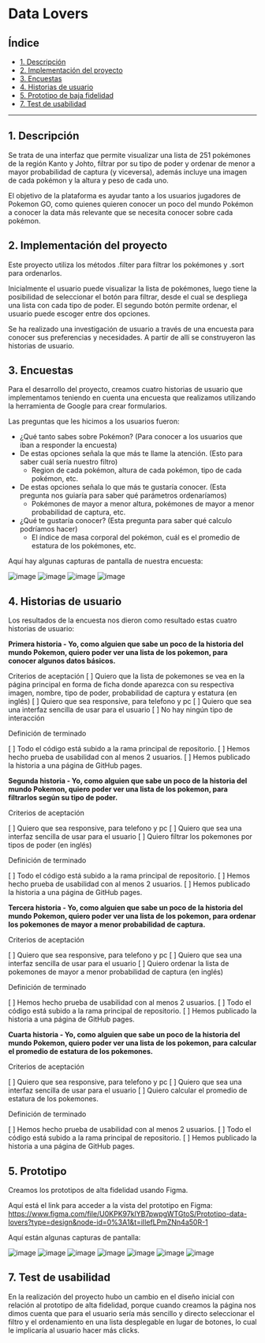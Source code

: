 # Data Lovers

## Índice

* [1. Descripción](#1-descripción)
* [2. Implementación del proyecto](#2-implementación-del-proyecto)
* [3. Encuestas](#3-encuestas)
* [4. Historias de usuario](#4-historias-de-usuario)
* [5. Prototipo de baja fidelidad](#5-prototipo)
* [7. Test de usabilidad](#7-test-de-usabilidad)

***
## 1. Descripción

Se trata de una interfaz que permite visualizar una lista de 251 pokémones de la región Kanto y Johto, filtrar por su tipo de poder y ordenar de menor a mayor probabilidad de captura (y viceversa), además incluye una imagen de cada pokémon y la altura y peso de cada uno.

El objetivo de la plataforma es ayudar tanto a los usuarios jugadores de Pokemon GO, como quienes quieren conocer un poco del mundo Pokémon a conocer la data más relevante que se necesita conocer sobre cada pokémon.

## 2. Implementación del proyecto

Este proyecto utiliza los métodos .filter para filtrar los pokémones y .sort para ordenarlos. 

Inicialmente el usuario puede visualizar la lista de pokémones, luego tiene la posibilidad de seleccionar el botón para filtrar, desde el cual se despliega una lista con cada tipo de poder. El segundo botón permite ordenar, el usuario puede escoger entre dos opciones. 

Se ha realizado una investigación de usuario a través de una encuesta para conocer sus preferencias y necesidades. A partir de allí se construyeron las historias de usuario.

## 3. Encuestas

Para el desarrollo del proyecto, creamos cuatro historias de usuario que implementamos teniendo en cuenta una encuesta que realizamos utilizando la herramienta de Google para crear formularios. 

Las preguntas que les hicimos a los usuarios fueron: 
- ¿Qué tanto sabes sobre Pokémon? (Para conocer a los usuarios que iban a responder la encuesta)
- De estas opciones señala la que más te llame la atención. (Esto para saber cuál sería nuestro filtro)
  - Region de cada pokémon, altura de cada pokémon, tipo de cada pokémon, etc. 
- De estas opciones señala lo que más te gustaría conocer. (Esta pregunta nos guiaría para saber qué parámetros ordenaríamos)
  - Pokémones de mayor a menor altura, pokémones de mayor a menor probabilidad de captura, etc. 
- ¿Qué te gustaría conocer? (Esta pregunta para saber qué calculo podríamos hacer)
  - El índice de masa corporal del pokémon, cuál es el promedio de estatura de los pokémones, etc. 

Aquí hay algunas capturas de pantalla de nuestra encuesta: 

![image](https://github.com/carolinaposadl/DEV007-data-lovers/assets/129551206/d6ea48f0-b0c2-48b3-a64c-b0b36a8bfc19)
![image](https://github.com/carolinaposadl/DEV007-data-lovers/assets/129551206/e21336a9-6d90-4068-a096-ccb328b1ce95)
![image](https://github.com/carolinaposadl/DEV007-data-lovers/assets/129551206/c6c068bb-34f5-420c-a28d-76c6f6845527)
![image](https://github.com/carolinaposadl/DEV007-data-lovers/assets/129551206/6a91e7c4-e03e-4c09-a65e-7441bebeb9bd)

## 4. Historias de usuario

Los resultados de la encuesta nos dieron como resultado estas cuatro historias de usuario: 

**Primera historia - Yo, como alguien que sabe un poco de la historia del mundo Pokemon, quiero poder ver una lista de los pokemon, para conocer algunos datos básicos.**

Criterios de aceptación 
[ ] Quiero que la lista de pokemones se vea en la página principal en forma de ficha donde aparezca con su respectiva imagen, nombre, tipo de poder, probabilidad de captura y estatura (en inglés)
[ ] Quiero que sea responsive, para telefono y pc
[ ] Quiero que sea una interfaz sencilla de usar para el usuario
[ ] No hay ningún tipo de interacción

Definición de terminado 

[ ] Todo el código está subido a la rama principal de repositorio.
[ ] Hemos hecho prueba de usabilidad con al menos 2 usuarios.
[ ] Hemos publicado la historia a una página de GitHub pages.

**Segunda historia - Yo, como alguien que sabe un poco de la historia del mundo Pokemon, quiero poder ver una lista de los pokemon, para filtrarlos según su tipo de poder.**

Criterios de aceptación 

[ ] Quiero que sea responsive, para telefono y pc
[ ] Quiero que sea una interfaz sencilla de usar para el usuario
[ ] Quiero filtrar los pokemones por tipos de poder (en inglés)

Definición de terminado 

[ ] Todo el código está subido a la rama principal de repositorio.
[ ] Hemos hecho prueba de usabilidad con al menos 2 usuarios.
[ ] Hemos publicado la historia a una página de GitHub pages.

**Tercera historia - Yo, como alguien que sabe un poco de la historia del mundo Pokemon, quiero poder ver una lista de los pokemon, para ordenar los pokemones de mayor a menor probabilidad de captura.**

Criterios de aceptación

[ ] Quiero que sea responsive, para telefono y pc
[ ] Quiero que sea una interfaz sencilla de usar para el usuario
[ ] Quiero ordenar la lista de pokemones de mayor a menor probabilidad de captura (en inglés)

Definición de terminado 

[ ] Hemos hecho prueba de usabilidad con al menos 2 usuarios.
[ ] Todo el código está subido a la rama principal de repositorio.
[ ] Hemos publicado la historia a una página de GitHub pages.

**Cuarta historia - Yo, como alguien que sabe un poco de la historia del mundo Pokemon, quiero poder ver una lista de los pokemon, para calcular el promedio de estatura de los pokemones.**

Criterios de aceptación 

[ ] Quiero que sea responsive, para telefono y pc
[ ] Quiero que sea una interfaz sencilla de usar para el usuario
[ ] Quiero calcular el promedio de estatura de los pokemones.

Definición de terminado 

[ ] Hemos hecho prueba de usabilidad con al menos 2 usuarios.
[ ] Todo el código está subido a la rama principal de repositorio.
[ ] Hemos publicado la historia a una página de GitHub pages.

## 5. Prototipo
Creamos los prototipos de alta fidelidad usando Figma. 

Aquí está el link para acceder a la vista del prototipo en Figma: 
https://www.figma.com/file/U0KPK97klYB7pwpgWTGtoS/Prototipo-data-lovers?type=design&node-id=0%3A1&t=iIlefLPmZNn4a50R-1

Aquí están algunas capturas de pantalla: 

![image](https://github.com/carolinaposadl/DEV007-data-lovers/assets/129551206/a273937c-bdd5-451a-9ac6-1a12304d2b15)
![image](https://github.com/carolinaposadl/DEV007-data-lovers/assets/129551206/b92d8b1e-c144-4f48-93cf-a21e294211b6)
![image](https://github.com/carolinaposadl/DEV007-data-lovers/assets/129551206/17368b69-2574-4a3d-b864-a62d200eb1af)
![image](https://github.com/carolinaposadl/DEV007-data-lovers/assets/129551206/0237ba45-06e9-4d08-8a4a-9a7ef1fb72de)
![image](https://github.com/carolinaposadl/DEV007-data-lovers/assets/129551206/21f21ce6-43ea-4b79-9289-94ea1b88b795)
![image](https://github.com/carolinaposadl/DEV007-data-lovers/assets/129551206/79a204be-8350-4216-a573-bdac3fad8d09)
![image](https://github.com/carolinaposadl/DEV007-data-lovers/assets/129551206/899de3b4-b718-46fd-9bce-4f0eb7ae3d51)


## 7. Test de usabilidad

En la realización del proyecto hubo un cambio en el diseño inicial con relación al prototipo de alta fidelidad, porque cuando creamos la página nos dimos cuenta que para el usuario sería más sencillo y directo seleccionar el filtro y el ordenamiento en una lista desplegable en lugar de botones, lo cual le implicaría al usuario hacer más clicks. 
